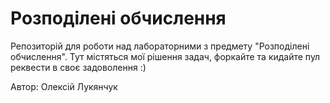# Розподілені обчислення

Репозиторій для роботи над лабораторними з предмету "Розподілені обчислення".
Тут містяться мої рішення задач, форкайте та кидайте пул реквести в своє задоволення :)


Автор: Олексій Лукянчук
